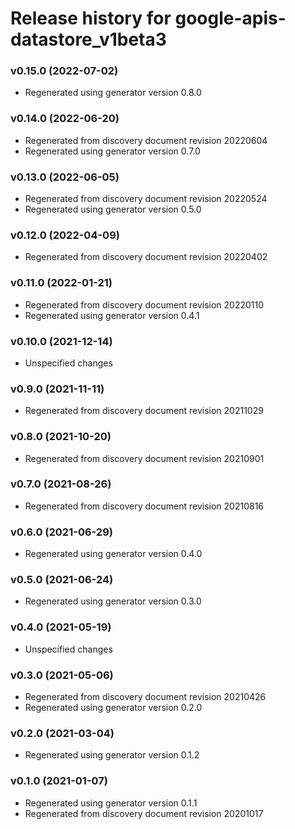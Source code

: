 # Release history for google-apis-datastore_v1beta3

### v0.15.0 (2022-07-02)

* Regenerated using generator version 0.8.0

### v0.14.0 (2022-06-20)

* Regenerated from discovery document revision 20220604
* Regenerated using generator version 0.7.0

### v0.13.0 (2022-06-05)

* Regenerated from discovery document revision 20220524
* Regenerated using generator version 0.5.0

### v0.12.0 (2022-04-09)

* Regenerated from discovery document revision 20220402

### v0.11.0 (2022-01-21)

* Regenerated from discovery document revision 20220110
* Regenerated using generator version 0.4.1

### v0.10.0 (2021-12-14)

* Unspecified changes

### v0.9.0 (2021-11-11)

* Regenerated from discovery document revision 20211029

### v0.8.0 (2021-10-20)

* Regenerated from discovery document revision 20210901

### v0.7.0 (2021-08-26)

* Regenerated from discovery document revision 20210816

### v0.6.0 (2021-06-29)

* Regenerated using generator version 0.4.0

### v0.5.0 (2021-06-24)

* Regenerated using generator version 0.3.0

### v0.4.0 (2021-05-19)

* Unspecified changes

### v0.3.0 (2021-05-06)

* Regenerated from discovery document revision 20210426
* Regenerated using generator version 0.2.0

### v0.2.0 (2021-03-04)

* Regenerated using generator version 0.1.2

### v0.1.0 (2021-01-07)

* Regenerated using generator version 0.1.1
* Regenerated from discovery document revision 20201017

